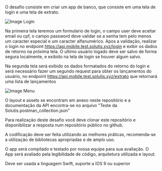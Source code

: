 O desafio consiste em criar um app de banco, que consiste em uma tela de login e uma tela de extrato.

![Image Login](https://gitlab.solutis.digital/caique.silveira/desafio-ios/raw/cab728b84d89b645af23f87c424f0bf8554ffa55/Assets%20Teste%20Solutis/Login_Screen.png)

Na primeira tela teremos um formulario de login, o campo user deve aceitar email ou cpf, o campo password deve validar se a senha tem pelo menos um caracter especial e um caracter alfanumérico. Apos a validação, realizar o login no endpoint https://api.mobile.test.solutis.xyz/login e exibir os dados de retorno na próxima tela. O ultimo usuário logado deve ser salvo de forma segura localmente, e exibido na tela de login se houver algum salvo.

Na segunda tela será exibido os dados formatados do retorno do login e será necessário fazer um segundo request para obter os lançamentos do usuário, no endpoint https://api.mobile.test.solutis.xyz/extrato que retornará uma lista de lançamentos

![Image Menu](https://gitlab.solutis.digital/caique.silveira/desafio-ios/raw/cab728b84d89b645af23f87c424f0bf8554ffa55/Assets%20Teste%20Solutis/Home_populed.png)

O layout e assets se encontram em anexo neste repositório e a documentação da API encontra-se no arquivo "Teste da Solutis.postman_collection.json"

Para realização deste desafio você deve clonar este repositório e disponibilizar a resposta num repositório público no github.

A codificação deve ser feita utilizando as melhores práticas, recomenda-se a utilização de bibliotecas apropriadas e de amplo uso. 

O app será compilado e testado por nossa equipe para sua avaliação. O App será avaliado pela legibilidade de código, arquitetura utilizada e layout.

Deve ser usada a linguagem Swift, suporte a IOS 9 ou superior
